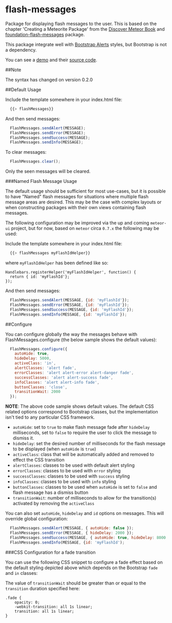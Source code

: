 flash-messages
==============

Package for displaying flash messages to the user. This is based on the chapter 'Creating a Meteorite Package' from the [Discover Meteor Book](http://www.discovermeteor.com/) and [foundation-flash-messages](https://github.com/datariot/foundation-flash-messages) package.

This package integrate well with [Bootstrap Alerts](http://twitter.github.io/bootstrap/components.html#alerts) styles, but Bootstrap is not a dependency.

You can see a [demo](http://flash-messages-demo.meteor.com/) and their [source code](https://github.com/camilosw/flash-messages-demo).

##Note

The syntax has changed on version 0.2.0

##Default Usage

Include the template somewhere in your index.html file:
```javascript
  {{> flashMessages}}
```
And then send messages:
```javascript
  FlashMessages.sendAlert(MESSAGE);
  FlashMessages.sendError(MESSAGE);
  FlashMessages.sendSuccess(MESSAGE);
  FlashMessages.sendInfo(MESSAGE);
```
To clear messages:
```javascript
  FlashMessages.clear();
```

Only the seen messages will be cleared.

###Named Flash Message Usage

The default usage should be sufficient for most use-cases, but it is possible to have "Named" flash messages
for situations where multiple flash message areas are desired. This may be the case with complex layouts or
when constructing packages with their own views containing flash messages.

The following configuration may be improved via the up and coming `meteor-ui` project, but for now,
based on `meteor` circa `0.7.x` the following may be used:

Include the template somewhere in your index.html file:
```javascript
  {{> flashMessages myFlashIdHelper}}
```

where `myFlashIdHelper` has been defined like so:

```
Handlebars.registerHelper('myFlashIdHelper', function() {
  return { id: 'myFlashId'};
});
```

And then send messages:
```javascript
  FlashMessages.sendAlert(MESSAGE, {id: 'myFlashId'});
  FlashMessages.sendError(MESSAGE, {id: 'myFlashId'});
  FlashMessages.sendSuccess(MESSAGE, {id: 'myFlashId'});
  FlashMessages.sendInfo(MESSAGE, {id: 'myFlashId'});
```

##Configure

You can configure globally the way the messages behave with FlashMessages.configure (the below sample shows the default values):

```javascript
  FlashMessages.configure({
    autoHide: true,
    hideDelay: 5000,
    activeClass: 'in',
    alertClasses: 'alert fade',
    errorClasses: 'alert alert-error alert-danger fade',
    successClasses: 'alert alert-success fade',
    infoClasses: 'alert alert-info fade',
    buttonClasses: 'close',
    transitionWait: 2000
  });
```

<b>NOTE</b>: The above code sample shows default values. The default CSS related options correspond to Bootstrap classes,
but the implementation isn't tied to any particular CSS framework.

- `autoHide`: set to `true` to make flash message fade after `hideDelay` milliseconds,
set to `false` to require the user to click the message to dismiss it.
- `hideDelay`: set the desired number of milliseconds for the flash message to be displayed (when `autoHide` is `true`)
- `activeClass`: class that will be automatically added and removed to effect the CSS transition
- `alertClasses`: classes to be used with default alert styling
- `errorClasses`: classes to be used with `error` styling
- `successClasses`: classes to be used with `success` styling
- `infoClasses`: classes to be used with `info` styling
- `buttonClasses`: classes to be used when `autoHide` is set to `false` and flash message has a dismiss button
- `transitionWait`: number of milliseconds to allow for the transition(s) activated by removing the `activeClass`

You can also set `autoHide`, `hideDelay` and `id` options on messages. This will override global configuration:
```javascript
  FlashMessages.sendAlert(MESSAGE, { autoHide: false });
  FlashMessages.sendError(MESSAGE, { hideDelay: 2000 });
  FlashMessages.sendSuccess(MESSAGE, { autoHide: true, hideDelay: 8000 });
  FlashMessages.sendInfo(MESSAGE, {id: 'myFlashId');
```

###CSS Configuration for a fade transition

You can use the following CSS snippet to configure a fade effect based on the default styling depicted above which depends
on the Bootstrap `fade` and `in` classes:

The value of `transitionWait` should be greater than or equal to the `transition` duration specified here:

```
.fade {
    opacity: 0;
    -webkit-transition: all 1s linear;
    transition: all 1s linear;
}
```

